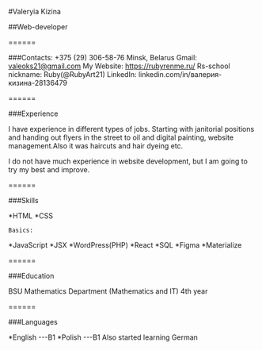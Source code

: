 

#Valeryia Kizina

##Web-developer

======


###Contacts:
+375 (29) 306-58-76
Minsk, Belarus
Gmail: valeoks21@gmail.com
My Website: https://rubyrenme.ru/
Rs-school nickname: Ruby(@RubyArt21)
LinkedIn: linkedin.com/in/валерия-кизина-28136479

======


###Experience

I have experience in different types of jobs. Starting with janitorial positions and handing out flyers in the street to oil and digital painting, website management.Also it was haircuts and hair dyeing etc.

I do not have much experience in website development, but I am going to try my best and improve.

======


###Skills 

*HTML
*CSS

    Basics:
*JavaScript
*JSX
*WordPress(PHP)
*React
*SQL
*Figma
*Materialize

======

###Education

BSU 
Mathematics Department (Mathematics and IT)
4th year


======


###Languages

*English ---B1
*Polish ---B1
Also started learning German